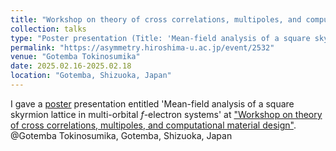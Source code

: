 ```yaml
---
title: "Workshop on theory of cross correlations, multipoles, and computational material design"
collection: talks
type: "Poster presentation (Title: 'Mean-field analysis of a square skyrmion lattice in multi-orbital $f$-electron systems')"
permalink: "https://asymmetry.hiroshima-u.ac.jp/event/2532"
venue: "Gotemba Tokinosumika"
date: 2025.02.16-2025.02.18
location: "Gotemba, Shizuoka, Japan"
---
```


I gave a [poster](https://yzhacn.github.io/images/20250217_yzha_asymmetry.pdf) presentation entitled 'Mean-field analysis of a square skyrmion lattice in multi-orbital $f$-electron systems' at ["Workshop on theory of cross correlations, multipoles, and
computational material design"](https://asymmetry.hiroshima-u.ac.jp/event/2532). @Gotemba Tokinosumika, Gotemba, Shizuoka, Japan

